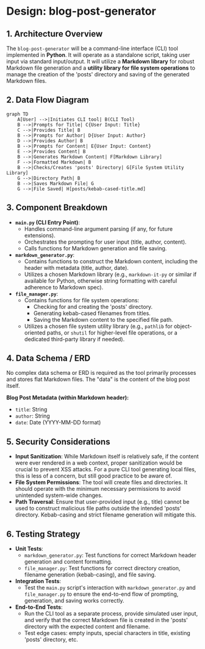 # Design: blog-post-generator

## 1. Architecture Overview

The `blog-post-generator` will be a command-line interface (CLI) tool implemented in **Python**. It will operate as a standalone script, taking user input via standard input/output. It will utilize a **Markdown library** for robust Markdown file generation and a **utility library for file system operations** to manage the creation of the 'posts' directory and saving of the generated Markdown files.

## 2. Data Flow Diagram

```mermaid
graph TD
    A[User] -->|Initiates CLI tool| B(CLI Tool)
    B -->|Prompts for Title| C{User Input: Title}
    C -->|Provides Title| B
    B -->|Prompts for Author| D{User Input: Author}
    D -->|Provides Author| B
    B -->|Prompts for Content| E{User Input: Content}
    E -->|Provides Content| B
    B -->|Generates Markdown Content| F[Markdown Library]
    F -->|Formatted Markdown| B
    B -->|Checks/Creates 'posts' Directory| G[File System Utility Library]
    G -->|Directory Path| B
    B -->|Saves Markdown File| G
    G -->|File Saved| H[posts/kebab-cased-title.md]
```

## 3. Component Breakdown

*   **`main.py` (CLI Entry Point)**:
    *   Handles command-line argument parsing (if any, for future extensions).
    *   Orchestrates the prompting for user input (title, author, content).
    *   Calls functions for Markdown generation and file saving.
*   **`markdown_generator.py`**:
    *   Contains functions to construct the Markdown content, including the header with metadata (title, author, date).
    *   Utilizes a chosen Markdown library (e.g., `markdown-it-py` or similar if available for Python, otherwise string formatting with careful adherence to Markdown spec).
*   **`file_manager.py`**:
    *   Contains functions for file system operations:
        *   Checking for and creating the 'posts' directory.
        *   Generating kebab-cased filenames from titles.
        *   Saving the Markdown content to the specified file path.
    *   Utilizes a chosen file system utility library (e.g., `pathlib` for object-oriented paths, or `shutil` for higher-level file operations, or a dedicated third-party library if needed).

## 4. Data Schema / ERD

No complex data schema or ERD is required as the tool primarily processes and stores flat Markdown files. The "data" is the content of the blog post itself.

**Blog Post Metadata (within Markdown header):**
*   `title`: String
*   `author`: String
*   `date`: Date (YYYY-MM-DD format)

## 5. Security Considerations

*   **Input Sanitization**: While Markdown itself is relatively safe, if the content were ever rendered in a web context, proper sanitization would be crucial to prevent XSS attacks. For a pure CLI tool generating local files, this is less of a concern, but still good practice to be aware of.
*   **File System Permissions**: The tool will create files and directories. It should operate with the minimum necessary permissions to avoid unintended system-wide changes.
*   **Path Traversal**: Ensure that user-provided input (e.g., title) cannot be used to construct malicious file paths outside the intended 'posts' directory. Kebab-casing and strict filename generation will mitigate this.

## 6. Testing Strategy

*   **Unit Tests**:
    *   `markdown_generator.py`: Test functions for correct Markdown header generation and content formatting.
    *   `file_manager.py`: Test functions for correct directory creation, filename generation (kebab-casing), and file saving.
*   **Integration Tests**:
    *   Test the `main.py` script's interaction with `markdown_generator.py` and `file_manager.py` to ensure the end-to-end flow of prompting, generation, and saving works correctly.
*   **End-to-End Tests**:
    *   Run the CLI tool as a separate process, provide simulated user input, and verify that the correct Markdown file is created in the 'posts' directory with the expected content and filename.
    *   Test edge cases: empty inputs, special characters in title, existing 'posts' directory, etc.
